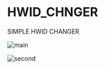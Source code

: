 # HWID_CHNGER
SIMPLE HWID CHANGER


![main](https://imgur.com/CgnpZff.png)


![second](https://imgur.com/OgScdBG.png)
